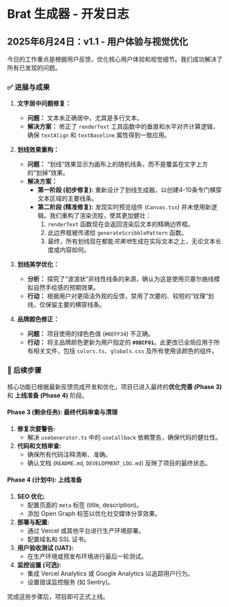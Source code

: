 # Brat 生成器 - 开发日志

## 2025年6月24日：v1.1 - 用户体验与视觉优化

今日的工作重点是根据用户反馈，优化核心用户体验和视觉细节。我们成功解决了所有已发现的问题。

### ✅ 进展与成果

1.  **文字居中问题修复：**
    *   **问题：** 文本未正确居中，尤其是多行文本。
    *   **解决方案：** 修正了 `renderText` 工具函数中的垂直和水平对齐计算逻辑，确保 `textAlign` 和 `textBaseline` 属性得到一致应用。

2.  **划线效果重构：**
    *   **问题：** “划线”效果显示为画布上的随机线条，而不是覆盖在文字上方的“划掉”效果。
    *   **解决方案：**
        *   **第一阶段 (初步修复):** 重新设计了划线生成器，以创建4-10条专门横穿文本区域的主要线条。
        *   **第二阶段 (精准修复):** 发现实时预览组件 (`Canvas.tsx`) 并未使用新逻辑。我们重构了渲染流程，使其更加健壮：
            1.  `renderText` 函数现在会返回渲染后文本的精确边界框。
            2.  此边界框被传递给 `generateScribblePattern` 函数。
            3.  最终，所有划线现在都能*完美地*生成在实际文本之上，无论文本长度或内容如何。

3.  **划线美学优化：**
    *   **分析：** 探究了“波浪状”非线性线条的来源，确认为这是使用贝塞尔曲线模拟自然手绘感的预期效果。
    *   **行动：** 根据用户对更简洁外观的反馈，禁用了次要的、较短的“纹理”划线，仅保留主要的横穿线条。

4.  **品牌颜色修正：**
    *   **问题：** 项目使用的绿色色值 (`#BEFF34`) 不正确。
    *   **行动：** 将主品牌颜色更新为用户指定的 **`#8BCF01`**。此更改已全局应用于所有相关文件，包括 `colors.ts`、`globals.css` 及所有使用该颜色的组件。

### 📝 后续步骤

核心功能已根据最新反馈完成开发和优化，项目已进入最终的**优化完善 (Phase 3)** 和 **上线准备 (Phase 4)** 阶段。

#### **Phase 3 (剩余任务): 最终代码审查与清理**
1.  **修复次要警告:**
    *   解决 `useGenerator.ts` 中的 `useCallback` 依赖警告，确保代码的健壮性。
2.  **代码和文档审查:**
    *   确保所有代码注释清晰、准确。
    *   确认文档 (`README.md`, `DEVELOPMENT_LOG.md`) 反映了项目的最终状态。

#### **Phase 4 (计划中): 上线准备**
1.  **SEO 优化:**
    *   配置页面的 `meta` 标签 (title, description)。
    *   添加 Open Graph 标签以优化社交媒体分享效果。
2.  **部署与配置:**
    *   通过 Vercel 或其他平台进行生产环境部署。
    *   配置域名和 SSL 证书。
3.  **用户验收测试 (UAT):**
    *   在生产环境或预发布环境进行最后一轮测试。
4.  **监控设置 (可选):**
    *   集成 Vercel Analytics 或 Google Analytics 以追踪用户行为。
    *   设置错误监控服务 (如 Sentry)。

完成这些步骤后，项目即可正式上线。 